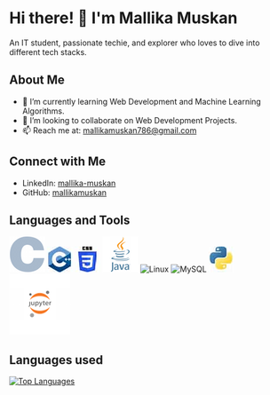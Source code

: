 # Hi there! 👋 I'm Mallika Muskan

An IT student, passionate techie, and explorer who loves to dive into different tech stacks.

## About Me

- 🌱 I’m currently learning Web Development and Machine Learning Algorithms.
- 👯 I’m looking to collaborate on Web Development Projects.
- 📫 Reach me at: mallikamuskan786@gmail.com

## Connect with Me

- LinkedIn: [mallika-muskan](https://www.linkedin.com/in/mallika-muskan)
- GitHub: [mallikamuskan](https://github.com/Mallika786)

## Languages and Tools

![C](images/C.png) ![C++](images/C++.jpeg) ![CSS3](images/CSS.jpeg) ![Java](images/Java.png) ![Linux](images/linux.jpeg) ![MySQL](images/mysql.png) ![Python](images/Python.jpeg) ![Jupyter_notebook](images/jp.png)

## Languages used
[![Top Languages](https://img.shields.io/badge/Top%20Languages-Python%2030%25%20%7C%20HTML%2025%25%20%7C%20Java%2020%25%20%7C%20CSS%2015%25%20%7C%20JavaScript%2010%25-blueviolet?style=for-the-badge)](your-github-profile-url)

